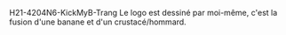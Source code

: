 H21-4204N6-KickMyB-Trang
Le logo est dessiné par moi-même, c'est la fusion d'une banane et d'un crustacé/hommard.
